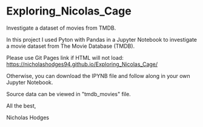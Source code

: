 # Exploring_Nicolas_Cage
Investigate a dataset of movies from TMDB.

In this project I used Pyton with Pandas in a Jupyter Notebook to investigate a movie dataset from The Movie Database (TMDB).

Please use Git Pages link if HTML will not load:
https://nicholashodges94.github.io/Exploring_Nicolas_Cage/

Otherwise, you can download the IPYNB file and follow along in your own Jupyter Notebook.

Source data can be viewed in "tmdb_movies" file.

All the best,

Nicholas Hodges

